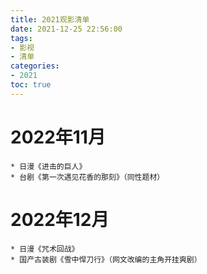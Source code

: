 ```yaml
---
title: 2021观影清单
date: 2021-12-25 22:56:00
tags: 
- 影视
- 清单
categories: 
- 2021
toc: true
---
```


# 2022年11月

	* 日漫《进击的巨人》
	* 台剧《第一次遇见花香的那刻》（同性题材）


# 2022年12月

	* 日漫《咒术回战》
	* 国产古装剧《雪中悍刀行》（网文改编的主角开挂爽剧）


